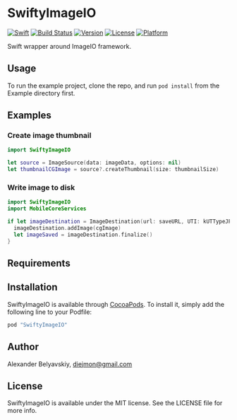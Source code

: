 # SwiftyImageIO

[![Swift](https://img.shields.io/badge/Swift-3.0%20%7C%202.2-orange.svg)]()
[![Build Status](https://travis-ci.org/diejmon/SwiftyImageIO.svg?branch=master)](https://travis-ci.org/diejmon/SwiftyImageIO)
[![Version](https://img.shields.io/cocoapods/v/SwiftyImageIO.svg?style=flat)](http://cocoapods.org/pods/SwiftyImageIO)
[![License](https://img.shields.io/cocoapods/l/SwiftyImageIO.svg?style=flat)](http://cocoapods.org/pods/SwiftyImageIO)
[![Platform](https://img.shields.io/cocoapods/p/SwiftyImageIO.svg?style=flat)](http://cocoapods.org/pods/SwiftyImageIO)


Swift wrapper around ImageIO framework.

## Usage

To run the example project, clone the repo, and run `pod install` from the Example directory first.

## Examples


### Create image thumbnail

```swift
import SwiftyImageIO

let source = ImageSource(data: imageData, options: nil)
let thumbnailCGImage = source?.createThumbnail(size: thumbnailSize)
```

### Write image to disk

```swift
import SwiftyImageIO
import MobileCoreServices

if let imageDestination = ImageDestination(url: saveURL, UTI: kUTTypeJPEG as String, imageCount: 1) {
  imageDestination.addImage(cgImage)
  let imageSaved = imageDestination.finalize()
}
```

## Requirements

## Installation

SwiftyImageIO is available through [CocoaPods](http://cocoapods.org). To install
it, simply add the following line to your Podfile:

```ruby
pod "SwiftyImageIO"
```

## Author

Alexander Belyavskiy, diejmon@gmail.com

## License

SwiftyImageIO is available under the MIT license. See the LICENSE file for more info.
